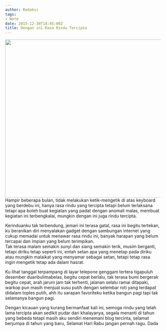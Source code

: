 ```yaml
---
author: Redaksi
tags:
- Note
date: 2015-12-30T14:45:00Z
title: Dengan ini Rasa Rindu Tercipta
---
```


<img loading="lazy" class="alignnone wp-image-702" src="https://wildanfauzyart.files.wordpress.com/2020/04/40dc9-9-architecture-black-and-white-626158.jpg?w=1024&#038;h=682&#038;resize=768%2C512" alt="" width="768" height="512"  data-recalc-dims="1" />  
Hampir beberapa bulan, tidak melakukan ketik-mengetik di atas keyboard yang berdebu ini, hanya rasa rindu yang tercipta tetapi belum terlaksana tetapi apa boleh buat kegiatan yang padat dengan anomali malas, membuat kegiatan ini terbengkalai, mungkin dengan ini juga rindu tercipta.

Kerinduanku tak terbendung, jemari ini terasa gatal, rasa ini begitu tertekan, ku beranikan diri menyalakan gadget dengan sambungan internet yang cukup memadai untuk menawar rasa rindu ini, banyak harapan yang belum tercapai dan impian yang belum terimpikan.  
Tak terasa malam semakin sunyi dan siang semakin terik, musim berganti, tetapi diriku tetap seperti ini, entah setan apa yang menetap pada diriku atau mungkin malaikat yang menyamar sebagai setan, tetapi tetap rasa ingin mengetik tetap ada dalam hasrat.

Ku lihat tanggal terpampang di layar telepone genggam tertera tigapuluh desember duaribulimabelas, begitu cepat berlalu, tak terasa bumi bergerak begitu cepat, arah jarum jam tak terhenti, jalanan selalu ramai ditapaki, warkop pun masih menjual susu putih dengan selembar roti yang terdapat didalam toples putih, ahh itu sarapan favoriteku ketika bangun pagi tapi tak selamanya bangun pagi.

Dengan kicauan yang kurang bermanfaat kali ini, semoga rindu yang telah lama tercipta akan sedikit pudar dari khalayanya, segala menanti di tahun yang bebeda tetapi masih aku sendiri menemani blog tercinta, selamat berjumpa di tahun yang baru, Selamat Hari Rabu jangan pernah ragu. Dada